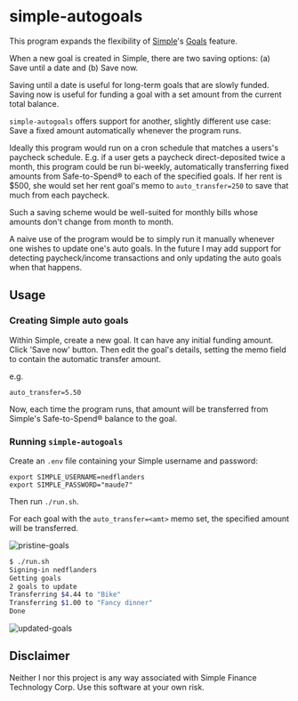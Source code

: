 # simple-autogoals

This program expands the flexibility of [Simple](https://www.simple.com/)'s [Goals](https://www.simple.com/features/goals) feature.

When a new goal is created in Simple, there are two saving options: (a) Save until a date and (b) Save now.

Saving until a date is useful for long-term goals that are slowly funded. Saving now is useful for funding a goal with a set amount from the current total balance.

`simple-autogoals` offers support for another, slightly different use case: Save a fixed amount automatically whenever the program runs.

Ideally this program would run on a cron schedule that matches a users's paycheck schedule. E.g. if a user gets a paycheck direct-deposited twice a month, this program could be run bi-weekly, automatically transferring fixed amounts from Safe-to-Spend® to each of the specified goals. If her rent is $500, she would set her rent goal's memo to `auto_transfer=250` to save that much from each paycheck.

Such a saving scheme would be well-suited for monthly bills whose amounts don't change from month to month.

A naive use of the program would be to simply run it manually whenever one wishes to update one's auto goals. In the future I may add support for  detecting paycheck/income transactions and only updating the auto goals when that happens.

## Usage

### Creating Simple auto goals

Within Simple, create a new goal. It can have any initial funding amount. Click 'Save now' button. Then edit the goal's details, setting the memo field to contain the automatic transfer amount.

e.g.

```
auto_transfer=5.50
```

Now, each time the program runs, that amount will be transferred from Simple's Safe-to-Spend® balance to the goal.

### Running `simple-autogoals`

Create an `.env` file containing your Simple username and password:

```
export SIMPLE_USERNAME=nedflanders
export SIMPLE_PASSWORD="maude7"
```

Then run `./run.sh`.

For each goal with the `auto_transfer=<amt>` memo set, the specified amount will be transferred.

![pristine-goals](http://i.imgur.com/PXhj8be.png)

```bash
$ ./run.sh
Signing-in nedflanders
Getting goals
2 goals to update
Transferring $4.44 to "Bike"
Transferring $1.00 to "Fancy dinner"
Done
```

![updated-goals](http://i.imgur.com/dvlipko.png)

## Disclaimer

Neither I nor this project is any way associated with Simple Finance Technology Corp. Use this software at your own risk.


